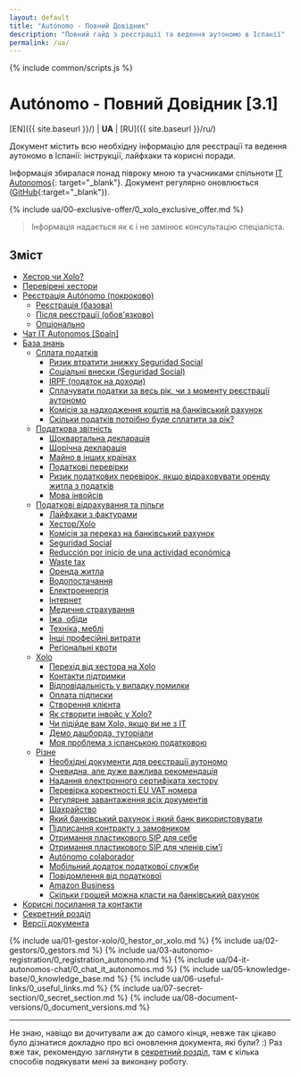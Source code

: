 ```yaml
---
layout: default
title: "Autónomo - Повний Довідник"
description: "Повний гайд з реєстрації та ведення аутономо в Іспанії"
permalink: /ua/
---
```


<style>
{% include common/common.css %}

.container-lg.px-3.my-5.markdown-body h1:first-of-type {
    display: none;
}
</style>

{% include common/scripts.js %}

# Autónomo - Повний Довідник [3.1]

[EN]({{ site.baseurl }}/) | **UA** | [RU]({{ site.baseurl }}/ru/)

Документ містить всю необхідну інформацію для реєстрації та ведення аутономо в Іспанії: інструкції, лайфхаки та корисні
поради.

Інформація збиралася понад півроку мною та учасниками спільноти [IT Autonomos](https://bit.ly/it-autonomos-es){:
target="_blank"}. Документ регулярно оновлюється ([GitHub](https://bit.ly/it-autonomos-github){:target="_blank"}).

{% include ua/00-exclusive-offer/0_xolo_exclusive_offer.md %}

> Інформація надається як є і не замінює консультацію спеціаліста.

## Зміст

- [Хестор чи Xolo?](#хестор-чи-xolo)
- [Перевірені хестори](#перевірені-хестори)
- [Реєстрація Autónomo (покроково)](#реєстрація-autónomo-покроково)
    - [Реєстрація (базова)](#реєстрація-базова)
    - [Після реєстрації (обов'язково)](#після-реєстрації-обовязково)
    - [Опціонально](#опціонально)
- [Чат IT Autonomos [Spain]](#чат-it-autonomos-spain)
- [База знань](#база-знань)
    - [Сплата податків](#сплата-податків)
        - [Ризик втратити знижку Seguridad Social](#ризик-втратити-знижку-seguridad-social)
        - [Соціальні внески (Seguridad Social)](#соціальні-внески-seguridad-social)
        - [IRPF (податок на доходи)](#irpf-податок-на-доходи)
        - [Сплачувати податки за весь рік, чи з моменту реєстрації аутономо](#сплачувати-податки-за-весь-рік-чи-з-моменту-реєстрації-аутономо)
        - [Комісія за надходження коштів на банківський рахунок](#комісія-за-надходження-коштів-на-банківський-рахунок)
        - [Скільки податків потрібно буде сплатити за рік?](#скільки-податків-потрібно-буде-сплатити-за-рік)
    - [Податкова звітність](#податкова-звітність)
        - [Щоквартальна декларація](#щоквартальна-декларація)
        - [Щорічна декларація](#щорічна-декларація)
        - [Майно в інших країнах](#майно-в-інших-країнах)
        - [Податкові перевірки](#податкові-перевірки)
        - [Ризик податкових перевірок, якщо відраховувати оренду житла з податків](#ризик-податкових-перевірок-якщо-відраховувати-оренду-житла-з-податків)
        - [Мова інвойсів](#мова-інвойсів)
    - [Податкові відрахування та пільги](#податкові-відрахування-та-пільги)
        - [Лайфхаки з фактурами](#лайфхаки-з-фактурами)
        - [Хестор/Xolo](#хесторxolo)
        - [Комісія за переказ на банківський рахунок](#комісія-за-переказ-на-банківський-рахунок)
        - [Seguridad Social](#seguridad-social)
        - [Reducción por inicio de una actividad económica](#reducción-por-inicio-de-una-actividad-económica)
        - [Waste tax](#waste-tax)
        - [Оренда житла](#оренда-житла)
        - [Водопостачання](#водопостачання)
        - [Електроенергія](#електроенергія)
        - [Інтернет](#інтернет)
        - [Медичне страхування](#медичне-страхування)
        - [Їжа, обіди](#їжа-обіди)
        - [Техніка, меблі](#техніка-меблі)
        - [Інші професійні витрати](#інші-професійні-витрати)
        - [Регіональні квоти](#регіональні-квоти)
    - [Xolo](#xolo)
        - [Перехід від хестора на Xolo](#перехід-від-хестора-на-xolo)
        - [Контакти підтримки](#контакти-підтримки)
        - [Відповідальність у випадку помилки](#відповідальність-у-випадку-помилки)
        - [Оплата підписки](#оплата-підписки)
        - [Створення клієнта](#створення-клієнта)
        - [Як створити інвойс у Xolo?](#як-створити-інвойс-у-xolo)
        - [Чи підійде вам Xolo, якщо ви не з IT](#чи-підійде-вам-xolo-якщо-ви-не-з-it)
        - [Демо дашборда, туторіали](#демо-дашборда-туторіали)
        - [Моя проблема з іспанською податковою](#моя-проблема-з-іспанською-податковою)
    - [Різне](#різне)
        - [Необхідні документи для реєстрації аутономо](#необхідні-документи-для-реєстрації-аутономо) 
        - [Очевидна, але дуже важлива рекомендація](#очевидна-але-дуже-важлива-рекомендація)
        - [Надання електронного сертифіката хестору](#надання-електронного-сертифіката-хестору)
        - [Перевірка коректності EU VAT номера](#перевірка-коректності-eu-vat-номера)
        - [Регулярне завантаження всіх документів](#регулярне-завантаження-всіх-документів)
        - [Шахрайство](#шахрайство)
        - [Який банківський рахунок і який банк використовувати](#який-банківський-рахунок-і-який-банк-використовувати)
        - [Підписання контракту з замовником](#підписання-контракту-з-замовником)
        - [Отримання пластикового SIP для себе](#отримання-пластикового-sip-для-себе)
        - [Отримання пластикового SIP для членів сім'ї](#отримання-пластикового-sip-для-членів-сімї)
        - [Autónomo colaborador](#autónomo-colaborador)
        - [Мобільний додаток податкової служби](#мобільний-додаток-податкової-служби)
        - [Повідомлення від податкової](#повідомлення-від-податкової)
        - [Amazon Business](#amazon-business)
        - [Скільки грошей можна класти на банківський рахунок](#скільки-грошей-можна-класти-на-банківський-рахунок)
- [Корисні посилання та контакти](#корисні-посилання-та-контакти)
- [Секретний розділ](#секретний-розділ)
- [Версії документа](#версії-документа)

{% include ua/01-gestor-xolo/0_hestor_or_xolo.md %}
{% include ua/02-gestors/0_gestors.md %}
{% include ua/03-autonomo-registration/0_registration_autonomo.md %}
{% include ua/04-it-autonomos-chat/0_chat_it_autonomos.md %}
{% include ua/05-knowledge-base/0_knowledge_base.md %}
{% include ua/06-useful-links/0_useful_links.md %}
{% include ua/07-secret-section/0_secret_section.md %}
{% include ua/08-document-versions/0_document_versions.md %}

---

Не знаю, навіщо ви дочитували аж до самого кінця, невже так цікаво було дізнатися докладно про всі оновлення документа,
які були? :)
Раз вже так, рекомендую заглянути в [секретний розділ](#секретний-розділ), там є кілька способів подякувати мені за
виконану роботу.
